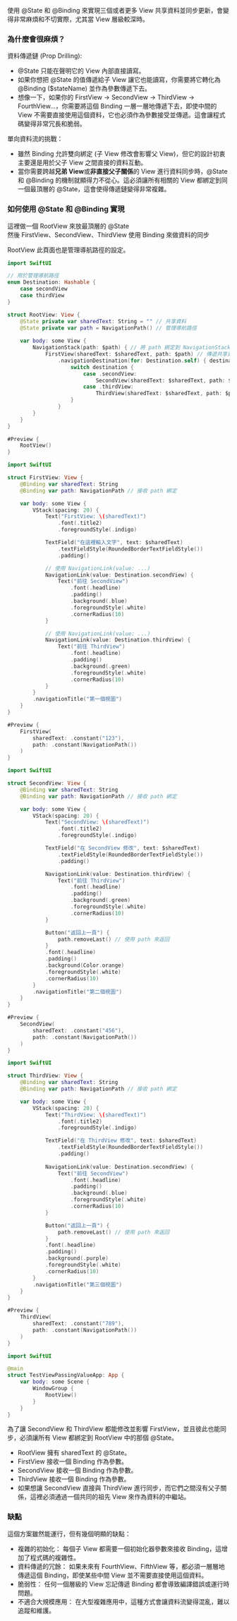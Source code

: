 
使用 @State 和 @Binding 來實現三個或者更多 View 共享資料並同步更新，會變得非常麻煩和不切實際，尤其當 View 層級較深時。


### 為什麼會很麻煩？

資料傳遞鏈 (Prop Drilling):
  - @State 只能在聲明它的 View 內部直接讀寫。
  - 如果你想把 @State 的值傳遞給子 View 讓它也能讀寫，你需要將它轉化為 @Binding ($stateName) 並作為參數傳遞下去。
  - 想像一下，如果你的 FirstView -> SecondView -> ThirdView -> FourthView...，你需要將這個 Binding 一層一層地傳遞下去，即使中間的 View 不需要直接使用這個資料，它也必須作為參數接受並傳遞。這會讓程式碼變得非常冗長和脆弱。

單向資料流的挑戰：
  - 雖然 Binding 允許雙向綁定 (子 View 修改會影響父 View)，但它的設計初衷主要還是用於父子 View 之間直接的資料互動。
  - 當你需要跨越**兄弟 View**或**非直接父子關係**的 View 進行資料同步時，@State 和 @Binding 的機制就顯得力不從心。這必須讓所有相關的 View 都綁定到同一個最頂層的 @State，這會使得傳遞鏈變得非常複雜。


### 如何使用 @State 和 @Binding 實現

這裡做一個 RootView 來放最頂層的 @State  
然後 FirstView、SecondView、ThirdView 使用 Binding 來做資料的同步  

RootView 此頁面也是管理導航路徑的設定。

```swift
import SwiftUI

// 用於管理導航路徑
enum Destination: Hashable {
    case secondView
    case thirdView
}

struct RootView: View {
    @State private var sharedText: String = "" // 共享資料
    @State private var path = NavigationPath() // 管理導航路徑
    
    var body: some View {
        NavigationStack(path: $path) { // 將 path 綁定到 NavigationStack
            FirstView(sharedText: $sharedText, path: $path) // 傳遞共享資料和 path
                .navigationDestination(for: Destination.self) { destination in
                    switch destination {
                        case .secondView:
                            SecondView(sharedText: $sharedText, path: $path)
                        case .thirdView:
                            ThirdView(sharedText: $sharedText, path: $path)
                    }
                }
        }
    }
}

#Preview {
    RootView()
}
```


```swift
import SwiftUI

struct FirstView: View {
    @Binding var sharedText: String
    @Binding var path: NavigationPath // 接收 path 綁定

    var body: some View {
        VStack(spacing: 20) {
            Text("FirstView: \(sharedText)")
                .font(.title2)
                .foregroundStyle(.indigo)

            TextField("在這裡輸入文字", text: $sharedText)
                .textFieldStyle(RoundedBorderTextFieldStyle())
                .padding()

            // 使用 NavigationLink(value: ...)
            NavigationLink(value: Destination.secondView) {
                Text("前往 SecondView")
                    .font(.headline)
                    .padding()
                    .background(.blue)
                    .foregroundStyle(.white)
                    .cornerRadius(10)
            }

            // 使用 NavigationLink(value: ...)
            NavigationLink(value: Destination.thirdView) {
                Text("前往 ThirdView")
                    .font(.headline)
                    .padding()
                    .background(.green)
                    .foregroundStyle(.white)
                    .cornerRadius(10)
            }
        }
        .navigationTitle("第一個視圖")
    }
}

#Preview {
    FirstView(
        sharedText: .constant("123"),
        path: .constant(NavigationPath())
    )
}
```


```swift
import SwiftUI

struct SecondView: View {
    @Binding var sharedText: String
    @Binding var path: NavigationPath // 接收 path 綁定

    var body: some View {
        VStack(spacing: 20) {
            Text("SecondView: \(sharedText)")
                .font(.title2)
                .foregroundStyle(.indigo)

            TextField("在 SecondView 修改", text: $sharedText)
                .textFieldStyle(RoundedBorderTextFieldStyle())
                .padding()

            NavigationLink(value: Destination.thirdView) {
                Text("前往 ThirdView")
                    .font(.headline)
                    .padding()
                    .background(.green)
                    .foregroundStyle(.white)
                    .cornerRadius(10)
            }

            Button("返回上一頁") {
                path.removeLast() // 使用 path 來返回
            }
            .font(.headline)
            .padding()
            .background(Color.orange)
            .foregroundStyle(.white)
            .cornerRadius(10)
        }
        .navigationTitle("第二個視圖")
    }
}

#Preview {
    SecondView(
        sharedText: .constant("456"),
        path: .constant(NavigationPath())
    )
}
```


```swift
import SwiftUI

struct ThirdView: View {
    @Binding var sharedText: String
    @Binding var path: NavigationPath // 接收 path 綁定

    var body: some View {
        VStack(spacing: 20) {
            Text("ThirdView: \(sharedText)")
                .font(.title2)
                .foregroundStyle(.indigo)

            TextField("在 ThirdView 修改", text: $sharedText)
                .textFieldStyle(RoundedBorderTextFieldStyle())
                .padding()
            
            NavigationLink(value: Destination.secondView) {
                Text("前往 SecondView")
                    .font(.headline)
                    .padding()
                    .background(.blue)
                    .foregroundStyle(.white)
                    .cornerRadius(10)
            }

            Button("返回上一頁") {
                path.removeLast() // 使用 path 來返回
            }
            .font(.headline)
            .padding()
            .background(.purple)
            .foregroundStyle(.white)
            .cornerRadius(10)
        }
        .navigationTitle("第三個視圖")
    }
}

#Preview {
    ThirdView(
        sharedText: .constant("789"),
        path: .constant(NavigationPath())
    )
}
```

```swift
import SwiftUI

@main
struct TestViewPassingValueApp: App {
    var body: some Scene {
        WindowGroup {
            RootView()
        }
    }
}
```

為了讓 SecondView 和 ThirdView 都能修改並影響 FirstView，並且彼此也能同步，必須讓所有 View 都綁定到 RootView 中的那個 @State。

  - RootView 擁有 sharedText 的 @State。
  - FirstView 接收一個 Binding<String> 作為參數。
  - SecondView 接收一個 Binding<String> 作為參數。
  - ThirdView 接收一個 Binding<String> 作為參數。
  - 如果想讓 SecondView 直接與 ThirdView 進行同步，而它們之間沒有父子關係，這裡必須通過一個共同的祖先 View 來作為資料的中繼站。

### 缺點

這個方案雖然能運行，但有幾個明顯的缺點：

  - 複雜的初始化： 每個子 View 都需要一個初始化器參數來接收 Binding，這增加了程式碼的複雜性。
  - 資料傳遞的冗餘： 如果未來有 FourthView、FifthView 等，都必須一層層地傳遞這個 Binding，即使某些中間 View 並不需要直接使用這個資料。
  - 脆弱性： 任何一個層級的 View 忘記傳遞 Binding 都會導致編譯錯誤或運行時問題。
  - 不適合大規模應用： 在大型複雜應用中，這種方式會讓資料流變得混亂，難以追蹤和維護。



